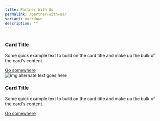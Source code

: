 ```yaml
---
title: Partner With Us
permalink: /partner-with-us/
variant: markdown
description: ""
---
```

<div class="sgds-example-card-grid">
        <div class="card-group">
           <div class="card sgds">
              <img src="https://images.unsplash.com/photo-1473093295043-cdd812d0e601?ixlib=rb-1.2.1&amp;ixid=MnwxMjA3fDB8MHxwaG90by1wYWdlfHx8fGVufDB8fHx8&amp;auto=format&amp;fit=crop&amp;w=1740&amp;q=80" alt="" class="card-img-top">
              <div class="card-body">
                 <h3 class="card-title">Card Title</h3>
                 <p class="card-text">Some quick example text to build on the card title and make up the bulk of the card's
                    content.
                 </p>
                 <a href="#" class="card-link">Go somewhere</a>
              </div>
           </div>
           <div class="card sgds">
              <img src="https://images.unsplash.com/photo-1473093295043-cdd812d0e601?ixlib=rb-1.2.1&amp;ixid=MnwxMjA3fDB8MHxwaG90by1wYWdlfHx8fGVufDB8fHx8&amp;auto=format&amp;fit=crop&amp;w=1740&amp;q=80" alt="img alternate text goes here" class="card-img-top">
              <div class="card-body">
                 <h3 class="card-title">Card Title</h3>
                 <p class="card-text">Some quick example text to build on the card title and make up the bulk of the card's
                    content.
                 </p>
                 <a href="#" class="card-link">Go somewhere</a>
              </div>
           </div>
        </div>
    </div>
